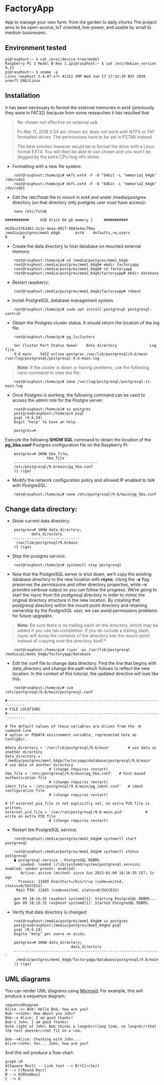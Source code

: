 # FactoryApp
App to manage your own farm: from the garden to daily chores
The project aims to be open-source, IoT oriented, low-power, and usable by small to medium businesses.

## Environment tested

    pi@rasphost:~ $ cat /proc/device-tree/model
    Raspberry Pi 3 Model B Rev 1.2pi@rasphost:~ $ cat /etc/debian_version
    9.13
    pi@rasphost:~ $ uname -a 
    Linux rasphost 5.4.47-v7+ #1322 SMP Wed Jun 17 17:52:39 BST 2020 armv7l GNU/Linux
  


## Installation
It has been necessary to format the external memories in ext4 (previously they were in FAT32) because from some researches it has resulted that

> Re: chown not effective on external usb
> 
> Fri Mar 11, 2016 2:54 am chown etc does not work with NTFS or FAT
> formatted drives. The permissions have to be set in FSTAB instead.
> 
> The best solution however would be to format the drive with a Linux
> format EXT4. You will then be able to use chown and you won't be
> dogged by the extra CPU hog ntfs driver.

* Formatting with a new file system:	

```
    root@rasphost:/home/pi# mkfs.ext4 -F -O ^64bit -L "memoria1_64gb" /dev/sda1 
    root@rasphost:/home/pi# mkfs.ext4 -F -O ^64bit -L "memoria2_64gb" /dev/sdb1
```
* Edit the /etc/fstab file to mount in ext4 and under /media/postgres directory (on that directory only postgres user must have access):
```
	nano /etc/fstab
```
```
###########     USB Stick 64 gb memory 1     ###########

UUID=c5761481-2c1e-4eaa-8017-9083e4ac79da       /media/postgres/mem1_64gb       ext4    defaults,rw,users               0       0
```

* Create the data directory to host database on mounted external memory:
```
	root@rasphost:/home/pi# cd /media/postgres/mem1_64gb
	root@rasphost:/media/postgres/mem1_64gb# mkdir factoryapp
	root@rasphost:/media/postgres/mem1_64gb# cd factoryapp
	root@rasphost:/media/postgres/mem1_64gb/factoryapp# mkdir database
```

* Restart raspberry:
```
	root@rasphost:/media/postgres/mem1_64gb/factoryapp# reboot
```

* Install PostgreSQL database management system:

```
	root@rasphost:/home/pi# sudo apt install postgresql postgresql-contrib
```

* Obtain the Postgres cluster status. It should return the location of the log file. 
```
	root@rasphost:/home/pi# pg_lsclusters

	Ver Cluster Port Status Owner    Data directory               Log file
	9.6 main    5432 online postgres /var/lib/postgresql/9.6/main /var/log/postgresql/postgresql-9.6-main.log
```
> **Note:** If the cluster is down or having problems, use the following nano command to view the file:
```
	root@rasphost:/home/pi# nano /var/log/postgresql/postgresql-11-main.log
```

* Once Postgres is working, the following command can be used to access the admin role for the Postgre server:
```
	root@rasphost:/home/pi# su postgres
	postgres@rasphost:/home/pi$ psql
	psql (9.6.24)
	Digit "help" to have an help.

	postgres=#
```

Execute the following **SHOW SQL** command to obtain the location of the **pg_hba.conf** Postgres configuration file on the Raspberry Pi:
```
    postgres=# SHOW hba_file;
                   hba_file
    --------------------------------------
	/etc/postgresql/9.6/main/pg_hba.conf
	(1 riga)
```
             
* Modify the network configuration policy and allowed IP enabled to talk with PostgreSQL:
```
	root@rasphost:/home/pi# nano /etc/postgresql/9.6/main/pg_hba.conf
```

## Change data directory:
* Show current data directory:
```
	postgres=# SHOW data_directory;
	        data_directory        
	------------------------------
	 /var/lib/postgresql/9.6/main
	(1 riga)
```

* Stop the postgres service:
```
	root@rasphost:/home/pi# systemctl stop postgresql
```

* Now that the PostgreSQL server is shut down, we’ll copy the existing database directory to the new location with **rsync**. Using the **-a** flag preserves the permissions and other directory properties, while **-v** provides verbose output so you can follow the progress. We’re going to start the rsync from the postgresql directory in order to mimic the original directory structure in the new location. By creating that postgresql directory within the mount-point directory and retaining ownership by the PostgreSQL user, we can avoid permissions problems for future upgrades.

> **Note:** Be sure there is no trailing slash on the directory, which may be added if you use tab completion. If you do include a trailing slash, rsync will dump the contents of the directory into the mount point instead of copying over the directory itself.*
```
	root@rasphost:/home/pi# rsync -av /var/lib/postgresql /media/pi/mem1_64gb/factoryapp/database
```
* Edit the conf file to change data directory. Find the line that begins with data_directory and change the path which follows to reflect the new location. In the context of this tutorial, the updated directive will look like this:
```
	root@rasphost:/home/pi# vim /etc/postgresql/9.6/main/postgresql.conf
```
```
#------------------------------------------------------------------------------
# FILE LOCATIONS
#------------------------------------------------------------------------------

# The default values of these variables are driven from the -D command-line
# option or PGDATA environment variable, represented here as ConfigDir.

#data_directory = '/var/lib/postgresql/9.6/main'		# use data in another directory
data_directory = '/media/postgres/mem1_64gb/factoryapp/database/postgresql/9.6/main'		# use data in another directory
					# (change requires restart)
hba_file = '/etc/postgresql/9.6/main/pg_hba.conf'	# host-based authentication file
					# (change requires restart)
ident_file = '/etc/postgresql/9.6/main/pg_ident.conf'	# ident configuration file
					# (change requires restart)

# If external_pid_file is not explicitly set, no extra PID file is written.
external_pid_file = '/var/run/postgresql/9.6-main.pid'			# write an extra PID file
					# (change requires restart)
```

* Restart the PostgreSQL service:
```
	root@rasphost:/media/postgres/mem1_64gb# systemctl start postgresql
```

```
	root@rasphost:/media/postgres/mem1_64gb# systemctl status postgresql
	● postgresql.service - PostgreSQL RDBMS
	   Loaded: loaded (/lib/systemd/system/postgresql.service; enabled; vendor preset: enabled)
	   Active: active (exited) since Sun 2022-01-09 18:16:35 CET; 1s ago
	  Process: 21685 ExecStart=/bin/true (code=exited, status=0/SUCCESS)
	 Main PID: 21685 (code=exited, status=0/SUCCESS)

	gen 09 18:16:35 rasphost systemd[1]: Starting PostgreSQL RDBMS...
	gen 09 18:16:35 rasphost systemd[1]: Started PostgreSQL RDBMS.
```

* Verify that data directory is changed:
```
	root@rasphost:/media/postgres/mem1_64gb# su postgres
	postgres@rasphost:/media/postgres/mem1_64gb$ psql
	psql (9.6.24)
	Digita "help" per avere un aiuto.

	postgres=# SHOW data_directory;
	                          data_directory                           
	-------------------------------------------------------------------
	 /media/postgres/mem1_64gb/factoryapp/database/postgresql/9.6/main
	(1 riga)
```



## UML diagrams

You can render UML diagrams using [Mermaid](https://mermaidjs.github.io/). For example, this will produce a sequence diagram:

```mermaid
sequenceDiagram
Alice ->> Bob: Hello Bob, how are you?
Bob-->>John: How about you John?
Bob--x Alice: I am good thanks!
Bob-x John: I am good thanks!
Note right of John: Bob thinks a long<br/>long time, so long<br/>that the text does<br/>not fit on a row.

Bob-->Alice: Checking with John...
Alice->John: Yes... John, how are you?
```

And this will produce a flow chart:

```mermaid
graph LR
A[Square Rect] -- Link text --> B((Circle))
A --> C(Round Rect)
B --> D{Rhombus}
C --> D
```
